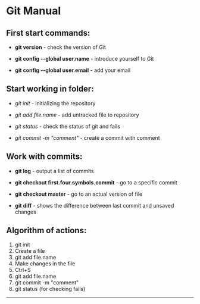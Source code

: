 # Git Manual #

## First start commands: ##

- **git version** - check the version of Git

- **git config --global user.name** - introduce yourself to Git

- **git config --global user.email** - add your email

## Start working in folder: ##

- *git init* - initializing the repository

- *git add file.name* - add untracked file to repository

- *git status* - check the status of git and fails

- *git commit -m "comment"* - create a commit with comment

## Work with commits: ##

- **git log** - output a list of commits

- **git checkout first.four.symbols.commit** - go to a specific commit

- **git checkout master** - go to an actual version of file

- **git diff** - shows the difference between last commit and unsaved changes

## Algorithm of actions: ##

1. git init
2. Create a file
3. git add file.name
4. Make changes in the file
5. Ctrl+S
6. git add file.name
7. git commit -m "comment"
8. git status (for checking fails)

***
